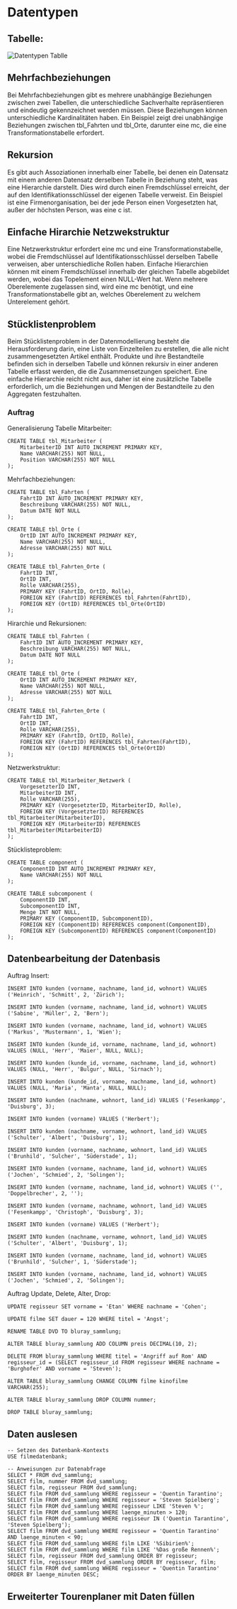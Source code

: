 # Datentypen

## Tabelle:
![Datentypen Tablle](image.png)

## Mehrfachbeziehungen
Bei Mehrfachbeziehungen gibt es mehrere unabhängige Beziehungen zwischen zwei Tabellen, die unterschiedliche Sachverhalte repräsentieren und eindeutig gekennzeichnet werden müssen. Diese Beziehungen können unterschiedliche Kardinalitäten haben. Ein Beispiel zeigt drei unabhängige Beziehungen zwischen tbl_Fahrten und tbl_Orte, darunter eine mc, die eine Transformationstabelle erfordert.

## Rekursion
Es gibt auch Assoziationen innerhalb einer Tabelle, bei denen ein Datensatz mit einem anderen Datensatz derselben Tabelle in Beziehung steht, was eine Hierarchie darstellt. Dies wird durch einen Fremdschlüssel erreicht, der auf den Identifikationsschlüssel der eigenen Tabelle verweist. Ein Beispiel ist eine Firmenorganisation, bei der jede Person einen Vorgesetzten hat, außer der höchsten Person, was eine c
ist.

## Einfache Hirarchie Netzwekstruktur
Eine Netzwerkstruktur erfordert eine mc
und eine Transformationstabelle, wobei die Fremdschlüssel auf Identifikationsschlüssel derselben Tabelle verweisen, aber unterschiedliche Rollen haben. Einfache Hierarchien können mit einem Fremdschlüssel innerhalb der gleichen Tabelle abgebildet werden, wobei das Topelement einen NULL-Wert hat. Wenn mehrere Oberelemente zugelassen sind, wird eine mc
benötigt, und eine Transformationstabelle gibt an, welches Oberelement zu welchem Unterelement gehört.

## Stücklistenproblem
Beim Stücklistenproblem in der Datenmodellierung besteht die Herausforderung darin, eine Liste von Einzelteilen zu erstellen, die alle nicht zusammengesetzten Artikel enthält. Produkte und ihre Bestandteile befinden sich in derselben Tabelle und können rekursiv in einer anderen Tabelle erfasst werden, die die Zusammensetzungen speichert. Eine einfache Hierarchie reicht nicht aus, daher ist eine zusätzliche Tabelle erforderlich, um die Beziehungen und Mengen der Bestandteile zu den Aggregaten festzuhalten.

### Auftrag
Generalisierung Tabelle  Mitarbeiter:
```
CREATE TABLE tbl_Mitarbeiter (
    MitarbeiterID INT AUTO_INCREMENT PRIMARY KEY,
    Name VARCHAR(255) NOT NULL,
    Position VARCHAR(255) NOT NULL
);

```

Mehrfachbeziehungen:
```
CREATE TABLE tbl_Fahrten (
    FahrtID INT AUTO_INCREMENT PRIMARY KEY,
    Beschreibung VARCHAR(255) NOT NULL,
    Datum DATE NOT NULL
);

CREATE TABLE tbl_Orte (
    OrtID INT AUTO_INCREMENT PRIMARY KEY,
    Name VARCHAR(255) NOT NULL,
    Adresse VARCHAR(255) NOT NULL
);

CREATE TABLE tbl_Fahrten_Orte (
    FahrtID INT,
    OrtID INT,
    Rolle VARCHAR(255),
    PRIMARY KEY (FahrtID, OrtID, Rolle),
    FOREIGN KEY (FahrtID) REFERENCES tbl_Fahrten(FahrtID),
    FOREIGN KEY (OrtID) REFERENCES tbl_Orte(OrtID)
);
```

Hirarchie und Rekursionen:
``` 
CREATE TABLE tbl_Fahrten (
    FahrtID INT AUTO_INCREMENT PRIMARY KEY,
    Beschreibung VARCHAR(255) NOT NULL,
    Datum DATE NOT NULL
);

CREATE TABLE tbl_Orte (
    OrtID INT AUTO_INCREMENT PRIMARY KEY,
    Name VARCHAR(255) NOT NULL,
    Adresse VARCHAR(255) NOT NULL
);

CREATE TABLE tbl_Fahrten_Orte (
    FahrtID INT,
    OrtID INT,
    Rolle VARCHAR(255),
    PRIMARY KEY (FahrtID, OrtID, Rolle),
    FOREIGN KEY (FahrtID) REFERENCES tbl_Fahrten(FahrtID),
    FOREIGN KEY (OrtID) REFERENCES tbl_Orte(OrtID)
);
```

Netzwerkstruktur:
```
CREATE TABLE tbl_Mitarbeiter_Netzwerk (
    VorgesetzterID INT,
    MitarbeiterID INT,
    Rolle VARCHAR(255),
    PRIMARY KEY (VorgesetzterID, MitarbeiterID, Rolle),
    FOREIGN KEY (VorgesetzterID) REFERENCES tbl_Mitarbeiter(MitarbeiterID),
    FOREIGN KEY (MitarbeiterID) REFERENCES tbl_Mitarbeiter(MitarbeiterID)
);
```

Stücklisteproblem:
```
CREATE TABLE component (
    ComponentID INT AUTO_INCREMENT PRIMARY KEY,
    Name VARCHAR(255) NOT NULL
);

CREATE TABLE subcomponent (
    ComponentID INT,
    SubcomponentID INT,
    Menge INT NOT NULL,
    PRIMARY KEY (ComponentID, SubcomponentID),
    FOREIGN KEY (ComponentID) REFERENCES component(ComponentID),
    FOREIGN KEY (SubcomponentID) REFERENCES component(ComponentID)
);
```


## Datenbearbeitung der Datenbasis
Auftrag Insert:
```
INSERT INTO kunden (vorname, nachname, land_id, wohnort) VALUES ('Heinrich', 'Schmitt', 2, 'Zürich');

INSERT INTO kunden (vorname, nachname, land_id, wohnort) VALUES ('Sabine', 'Müller', 2, 'Bern');

INSERT INTO kunden (vorname, nachname, land_id, wohnort) VALUES ('Markus', 'Mustermann', 1, 'Wien');

INSERT INTO kunden (kunde_id, vorname, nachname, land_id, wohnort) VALUES (NULL, 'Herr', 'Maier', NULL, NULL);

INSERT INTO kunden (kunde_id, vorname, nachname, land_id, wohnort) VALUES (NULL, 'Herr', 'Bulgur', NULL, 'Sirnach');

INSERT INTO kunden (kunde_id, vorname, nachname, land_id, wohnort) VALUES (NULL, 'Maria', 'Manta', NULL, NULL);

INSERT INTO kunden (nachname, wohnort, land_id) VALUES ('Fesenkampp', 'Duisburg', 3);

INSERT INTO kunden (vorname) VALUES ('Herbert');

INSERT INTO kunden (nachname, vorname, wohnort, land_id) VALUES ('Schulter', 'Albert', 'Duisburg', 1);

INSERT INTO kunden (vorname, nachname, wohnort, land_id) VALUES ('Brunhild', 'Sulcher', 'Süderstade', 1);

INSERT INTO kunden (vorname, nachname, land_id, wohnort) VALUES ('Jochen', 'Schmied', 2, 'Solingen');

INSERT INTO kunden (vorname, nachname, land_id, wohnort) VALUES ('', 'Doppelbrecher', 2, '');

INSERT INTO kunden (vorname, nachname, wohnort, land_id) VALUES ('Fesenkampp', 'Christoph', 'Duisburg', 3);

INSERT INTO kunden (vorname) VALUES ('Herbert');

INSERT INTO kunden (nachname, vorname, wohnort, land_id) VALUES ('Schulter', 'Albert', 'Duisburg', 1);

INSERT INTO kunden (vorname, nachname, land_id, wohnort) VALUES ('Brunhild', 'Sulcher', 1, 'Süderstade');

INSERT INTO kunden (vorname, nachname, land_id, wohnort) VALUES ('Jochen', 'Schmied', 2, 'Solingen');
```

Auftrag Update, Delete, Alter, Drop:
```
UPDATE regisseur SET vorname = 'Etan' WHERE nachname = 'Cohen';

UPDATE filme SET dauer = 120 WHERE titel = 'Angst';

RENAME TABLE DVD TO bluray_sammlung;

ALTER TABLE bluray_sammlung ADD COLUMN preis DECIMAL(10, 2);

DELETE FROM bluray_sammlung WHERE titel = 'Angriff auf Rom' AND regisseur_id = (SELECT regisseur_id FROM regisseur WHERE nachname = 'Burghofer' AND vorname = 'Steven');

ALTER TABLE bluray_sammlung CHANGE COLUMN filme kinofilme VARCHAR(255);

ALTER TABLE bluray_sammlung DROP COLUMN nummer;

DROP TABLE bluray_sammlung;
```

## Daten auslesen
```
-- Setzen des Datenbank-Kontexts
USE filmedatenbank;

-- Anweisungen zur Datenabfrage
SELECT * FROM dvd_sammlung;
SELECT film, nummer FROM dvd_sammlung;
SELECT film, regisseur FROM dvd_sammlung;
SELECT film FROM dvd_sammlung WHERE regisseur = 'Quentin Tarantino';
SELECT film FROM dvd_sammlung WHERE regisseur = 'Steven Spielberg';
SELECT film FROM dvd_sammlung WHERE regisseur LIKE 'Steven %';
SELECT film FROM dvd_sammlung WHERE laenge_minuten > 120;
SELECT film FROM dvd_sammlung WHERE regisseur IN ('Quentin Tarantino', 'Steven Spielberg');
SELECT film FROM dvd_sammlung WHERE regisseur = 'Quentin Tarantino' AND laenge_minuten < 90;
SELECT film FROM dvd_sammlung WHERE film LIKE '%Sibirien%';
SELECT film FROM dvd_sammlung WHERE film LIKE '%Das große Rennen%';
SELECT film, regisseur FROM dvd_sammlung ORDER BY regisseur;
SELECT film, regisseur FROM dvd_sammlung ORDER BY regisseur, film;
SELECT film FROM dvd_sammlung WHERE regisseur = 'Quentin Tarantino' ORDER BY laenge_minuten DESC;
```

## Erweiterter Tourenplaner mit Daten füllen

